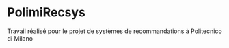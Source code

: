 # PolimiRecsys
Travail réalisé pour le projet de systèmes de recommandations à Politecnico di Milano
